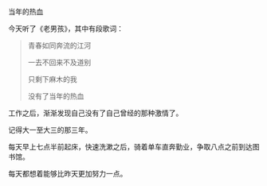 当年的热血

今天听了《老男孩》，其中有段歌词：

<blockquote>
<p>青春如同奔流的江河</p>
<p>一去不回来不及道别</p>
<p>只剩下麻木的我</p>
<p>没有了当年的热血</p>
</blockquote>

工作之后，渐渐发现自己没有了自己曾经的那种激情了。

记得大一至大三的那三年。

每天早上七点半前起床，快速洗漱之后，骑着单车直奔勤业，争取八点之前到达图书馆。

每天都想着能够比昨天更加努力一点。